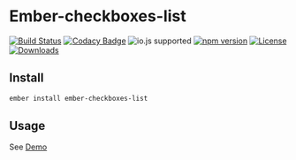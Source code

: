 # Ember-checkboxes-list

[![Build Status](https://travis-ci.org/onechiporenko/ember-checkboxes-list.svg)](https://travis-ci.org/onechiporenko/ember-checkboxes-list)
[![Codacy Badge](https://www.codacy.com/project/badge/062ef689838e43dfa46eecd1f74f22af)](https://www.codacy.com/app/cv_github/ember-checkboxes-list)
![io.js supported](https://img.shields.io/badge/io.js-supported-green.svg?style=flat)
[![npm version](https://badge.fury.io/js/ember-checkboxes-list.png)](http://badge.fury.io/js/ember-checkboxes-list)
[![License](http://img.shields.io/:license-mit-blue.svg)](http://doge.mit-license.org)
[![Downloads](http://img.shields.io/npm/dm/ember-checkboxes-list.svg)](https://www.npmjs.com/package/ember-checkboxes-list)


## Install

```bash
ember install ember-checkboxes-list
```

## Usage

See [Demo](http://onechiporenko.github.io/ember-checkboxes-list/)